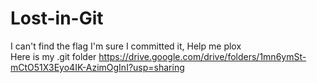 # Lost-in-Git
I can't find the flag I'm sure I committed it, Help me plox\
Here is my .git folder https://drive.google.com/drive/folders/1mn6ymSt-mCtO51X3Eyo4IK-AzimOgInI?usp=sharing
